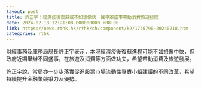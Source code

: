 ```yaml
---
layout: post
title: 許正宇：經濟疫後復蘇或不如想像快　冀舉辦盛事帶動消費旅遊發展
date: 2024-02-18 12:21:08.000000000 +08:00
link: https://news.rthk.hk/rthk/ch/component/k2/1740790-20240218.htm
categories: rthk
---
```


財經事務及庫務局局長許正宇表示，本港經濟疫後復蘇進程可能不如想像中快，但政府近期舉辦不同盛事，在旅遊及消費等方面做功夫，希望帶動消費及旅遊發展。

許正宇說，當局亦一步步落實促進股票市場流動性專責小組建議的不同改革，希望持續提升金融業競爭力及優勢。
